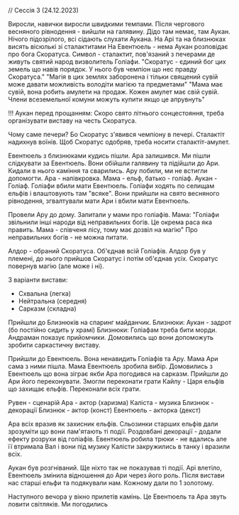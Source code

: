 // Сессія 3 (24.12.2023)

Виросли, навички виросли швидкими темпами. 
Після чергового весняного рівнодення - вийшли на галявину. Дідо там немає, там Аукан.
Нічого підозрілого, всі сідають слухати Аукана. 
На Арі та на близнюках висять вісюлькі зі сталактитами
На Евентюель - нема
Аукан розповідає про бога Скоратуса. Символ - сталактит, пов'язаний з печерами де живуть святий народ визволитель Голіафи.
"Скоратус - єдиний бог цих земель що навів порядок. У нього був чемпіон що нес правду Скоратуса."
"Магія в цих землях заборонена і тільки священий сувій може давати можливість володіти магією та предметами"
"Мама має сувій, вона робить амулети на продаж. Кожен амулет має свій сувій. Члени всеземельної комуни можуть купити якщо це апрувнуть"

!!! Аукан перед прощанням: Скоро свято літнього сонцестояння, треба організувати виставу на честь Скоратуса.

Чому саме печери? Бо Скоратус з'явився чемпіону в печері. Сталактіт надихнув воїнів.
Щоб Скоратус одобряв, треба носити сталактіт-амулет.

Евентюель з близнюками кудись пішли. Ара залишився. Ми пішли слідкувати за Евентюель. Вони обійшли галявину та підійшли до Ари. 
Кидали в нього каміння та сварились. Ару побили, ми не встигли допомогти.
Ара - напівкровка. Мама - ельф, батько - голіаф. Аукан - Голіаф. Голіафи вбили мати Евентюель.
Голіафи ходять по селищам ельфів і влаштовують там "всяке". Вони прийшли на свято весняного рівнодення, згвалтували мати Ари і вбили мати Евентюель.

Провели Ару до дому. Запитали у мами про голіафів. 
Мама: "Голіафи звільнили інші народи від неправильних богів. Це окрема раса яка править. Мама - співченя лісу, тому має дозвіл на магію"
Про неправильних богів - не можна питати.

Алдор - обраний Скоратуса. Об'єднав всій Голіафів.
Алдор був у племені, до нього прийшов Скоратус і потім об'єднав усіх.
Скоратус повернув магію (але може і ні).

3 варіанти вистави:
- Схвальна (легка)
- Нейтральна (середня)
- Сарказм (складна)

Прийшли до Близнюків на спаринг майданчик.
Близнюки: Аукан - задрот (бо постійно сидить у храмі)
Близнюки: Голіафам треба бити морди. Андраман показує прийомчики. Домовились що вони допоможуть зробити саркастичну виставу.

Прийшли до Евентюель. Вона ненавидить Голіафів та Ару. Мама Ари сама з ними пішла. Мама Евентюель зробила вибір.
Домовились з Евентюель що вона зіграє якби Ара погодився на сарказм.
Прийшли до Ари його переконувати. Змогли переконати грати Кайлу - Царя ельфів що захищає ельфів.
Переконали всіх грати.

Рувен - сценарій
Ара - актор (харизма)
Каліста - музика
Близнюк - декорації
Близнюк - актор (конст)
Евентюель - акторка (декст)

Ара всіх вразив як захисник ельфів. Сльозинки старших ельфів дали зрозуміти що вони пам'ятають ті події.
Роздовбані декорації - додали ефекту розрухи від голіафів.
Евентюель робила трюки - не вдались але її втримала Вал і вони під музику Калісти закружились в танку і вразили всіх.

Аукан був розгніваний. Ще ніхто так не показував ті події. Арі влетіло, Евентюель змінила відношення до Ари через його роль.
Після вистави нас старші ельфи та подякували нам. Кожному дали по 1 золотому.

Наступного вечора у вікно прилетів камінь. Це Евентюель та Ара звуть ловити світляків. Ми погодились